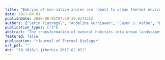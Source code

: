 ```yaml
---
title: "Embryos of non-native anoles are robust to urban thermal environments"
date: 2017-04-01
publishDate: 2020-08-05T07:59:30.037131Z
authors: ["Sarin Tiatragul", "Audeline Kurniawan", "Jason J. Kolbe", "Daniel A. Warner"]
publication_types: ["2"]
abstract: "The transformation of natural habitats into urban landscapes dramatically alters thermal environments, which in turn, can impact local biota. Ectothermic organisms that are oviparous are particularly sensitive to these altered environments because their embryos cannot behaviorally thermoregulate and the surrounding environment determines the temperature experienced during development. We studied the effects of urban and forested thermal environments on embryo development and hatchling phenotypes in two non-native lizards (Anolis sagrei and A. cristatellus) in metropolitan Miami, Florida. To determine if embryos from urban and forested sites are adapted to their respective thermal environments, we incubated eggs from each site using temperatures that simulate likely nest conditions in both urban and forested environments. For both species, urban thermal environments accelerated embryonic development, but had no impact on egg survival or any of the phenotypic traits that were measured (e.g., body size, running performance, and locomotor behavior). Our results provide no evidence that embryos from urban and forested sites are adapted to their respective thermal environments. Instead, the lack of any major effects suggest that embryos of both species are physiologically robust with respect to novel environments, which could have facilitated their success in establishing in non-native ranges and in human-modified landscapes."
featured: false
publication: "*Journal of Thermal Biology*"
url_pdf: ""
doi: "10.1016/j.jtherbio.2017.02.021"
---
```


